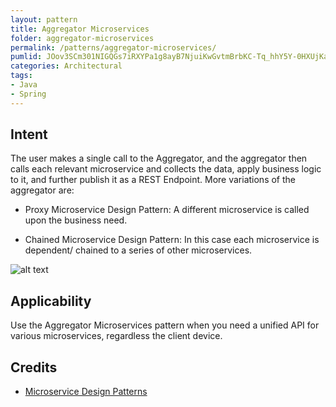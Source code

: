 ```yaml
---
layout: pattern
title: Aggregator Microservices
folder: aggregator-microservices
permalink: /patterns/aggregator-microservices/
pumlid: JOov3SCm301NIGQGs7iRXYPa1g8ayB7NjuiKwGvtmBrbKC-Tq_hhY5Y-0HXUjKaS-Kbdepc2HrIQ2jBpma23BvvOTdPfeooCO1iEYlu0O6l63MDQKI6Rp-CKOWSE-ey_NzEqhjH-0m00
categories: Architectural
tags:
- Java
- Spring
---
```


## Intent

The user makes a single call to the Aggregator, and the aggregator then calls each relevant microservice and collects
the data, apply business logic to it, and further publish it as a REST Endpoint.
More variations of the aggregator are: 

* Proxy Microservice Design Pattern: A different microservice is called upon the business need. 

* Chained Microservice Design Pattern: In this case each microservice is dependent/ chained to a series 
of other microservices.

![alt text](./etc/aggregator-microservice.png "Aggregator Microservice")

## Applicability

Use the Aggregator Microservices pattern when you need a unified API for various microservices, regardless the client device.

## Credits

* [Microservice Design Patterns](http://blog.arungupta.me/microservice-design-patterns/)
